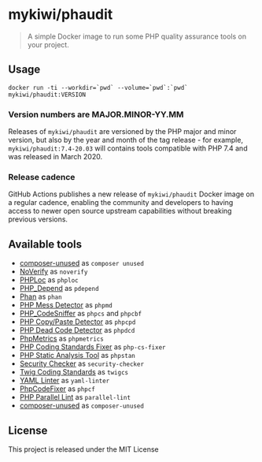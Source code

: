 # mykiwi/phaudit

> A simple Docker image to run some PHP quality assurance tools on your project.


## Usage

```
docker run -ti --workdir=`pwd` --volume=`pwd`:`pwd` mykiwi/phaudit:VERSION
```

### Version numbers are MAJOR.MINOR-YY.MM

Releases of `mykiwi/phaudit` are versioned by the PHP major and minor version, but also by the year and month of the tag release - for example, `mykiwi/phaudit:7.4-20.03` will contains tools compatible with PHP 7.4 and was released in March 2020.


### Release cadence

GitHub Actions publishes a new release of `mykiwi/phaudit` Docker image on a regular cadence, enabling the community and developers to having access to newer open source upstream capabilities without breaking previous versions.


## Available tools

* [composer-unused](https://github.com/icanhazstring/composer-unused) as `composer unused`
* [NoVerify](https://github.com/VKCOM/noverify) as `noverify`
* [PHPLoc](http://github.com/sebastianbergmann/phploc) as `phploc`
* [PHP_Depend](http://pdepend.org/) as `pdepend`
* [Phan](https://github.com/phan/phan) as `phan`
* [PHP Mess Detector](http://phpmd.org/) as `phpmd`
* [PHP_CodeSniffer](http://pear.php.net/PHP_CodeSniffer) as `phpcs` and `phpcbf`
* [PHP Copy/Paste Detector](http://github.com/sebastianbergmann/phpcpd) as `phpcpd`
* [PHP Dead Code Detector](http://github.com/sebastianbergmann/phpdcd) as `phpdcd`
* [PhpMetrics](http://www.phpmetrics.org/) as `phpmetrics`
* [PHP Coding Standards Fixer](http://cs.sensiolabs.org/) as `php-cs-fixer`
* [PHP Static Analysis Tool](https://github.com/phpstan/phpstan) as `phpstan`
* [Security Checker](https://security.symfony.com/) as `security-checker`
* [Twig Coding Standards](https://github.com/allocine/twigcs) as `twigcs`
* [YAML Linter](https://github.com/HeahDude/yaml-linter) as `yaml-linter`
* [PhpCodeFixer](https://github.com/wapmorgan/PhpCodeFixer) as `phpcf`
* [PHP Parallel Lint](https://github.com/JakubOnderka/PHP-Parallel-Lint) as `parallel-lint`
* [composer-unused](https://github.com/composer-unused/composer-unused) as `composer-unused`


## License

This project is released under the MIT License
